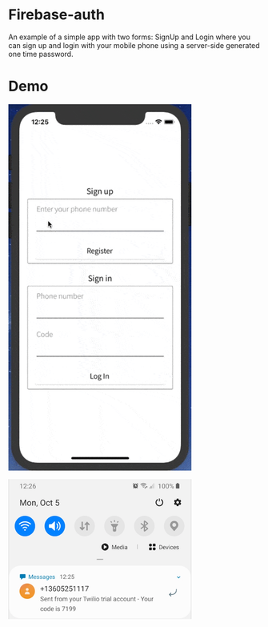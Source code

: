 # Firebase-auth

An example of a simple app with two forms: SignUp and Login where you can sign up and login with your mobile phone using a server-side generated one time password.

# Demo
![](Demo.gif) 


![](Message.png)
